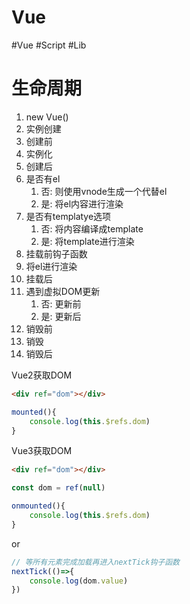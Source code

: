# Vue

#Vue #Script #Lib

# 生命周期

1. new Vue()
2. 实例创建
3. 创建前
4. 实例化
5. 创建后
6. 是否有el
    1. 否: 则使用vnode生成一个代替el
    2. 是: 将el内容进行渲染
7. 是否有templatye选项
    1. 否: 将内容编译成template
    2. 是: 将template进行渲染
8. 挂载前钩子函数
9. 将el进行渲染
10. 挂载后
11. 遇到虚拟DOM更新
    1. 否: 更新前
    2. 是: 更新后
12. 销毁前
12. 销毁
13. 销毁后

Vue2获取DOM

```HTML
<div ref="dom"></div>
```

```js
mounted(){
	console.log(this.$refs.dom)
}
```

Vue3获取DOM

```HTML
<div ref="dom"></div>
```

```js
const dom = ref(null)

onmounted(){
	console.log(this.$refs.dom)
}
```

or

```js
// 等所有元素完成加载再进入nextTick钩子函数
nextTick(()=>{
	console.log(dom.value)
})
```